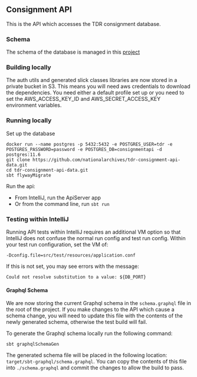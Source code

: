 ## Consignment API

This is the API which accesses the TDR consignment database. 

### Schema
The schema of the database is managed in this [project](https://github.com/nationalarchives/tdr-consignment-api-data)

### Building locally
The auth utils and generated slick classes libraries are now stored in a private bucket in S3. This means you will need aws credentials to download the dependencies.
You need either a default profile set up or you need to set the AWS_ACCESS_KEY_ID and AWS_SECRET_ACCESS_KEY environment variables. 

### Running locally

Set up the database
```
docker run --name postgres -p 5432:5432 -e POSTGRES_USER=tdr -e POSTGRES_PASSWORD=password -e POSTGRES_DB=consignmentapi -d postgres:11.6
git clone https://github.com/nationalarchives/tdr-consignment-api-data.git
cd tdr-consignment-api-data.git
sbt flywayMigrate
```

Run the api:

* From IntelliJ, run the ApiServer app
* Or from the command line, run `sbt run`

### Testing within IntelliJ

Running API tests within IntelliJ requires an additional VM option so that IntelliJ does not confuse the normal run config and test run config.
Within your test run configuration, set the VM of:

`-Dconfig.file=src/test/resources/application.conf`

If this is not set, you may see errors with the message: 

`Could not resolve substitution to a value: ${DB_PORT}`

#### Graphql Schema

We are now storing the current Graphql schema in the `schema.graphql` file in the root of the project. If you make changes to the API which cause a schema change, you will need to update this file with the contents of the newly generated schema, otherwise the test build will fail.

To generate the Graphql schema locally run the following command:

`sbt graphqlSchemaGen`

The generated schema file will be placed in the following location: `target/sbt-graphql/schema.graphql`. You can copy the contents of this file into `./schema.graphql` and commit the changes to allow the build to pass.
